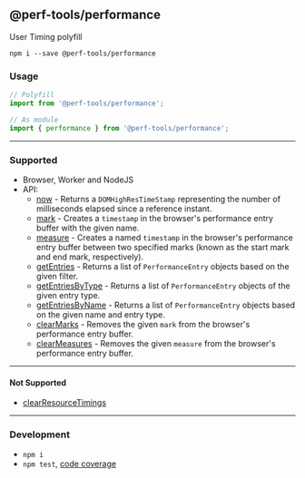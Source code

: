 @perf-tools/performance
-----------------------
User Timing polyfill

```
npm i --save @perf-tools/performance
```

### Usage

```ts
// Polyfill
import from '@perf-tools/performance';

// As module
import { performance } from '@perf-tools/performance';
```

---


### Supported

- Browser, Worker and NodeJS
- API:
  - [now](https://developer.mozilla.org/docs/Web/API/Performance/now) - Returns a `DOMHighResTimeStamp` representing the number of milliseconds elapsed since a reference instant.
  - [mark](https://developer.mozilla.org/docs/Web/API/Performance/mark) - Creates a `timestamp` in the browser's performance entry buffer with the given name.
  - [measure](https://developer.mozilla.org/docs/Web/API/Performance/measure) - Creates a named `timestamp` in the browser's performance entry buffer between two specified marks (known as the start mark and end mark, respectively).
  - [getEntries](https://developer.mozilla.org/docs/Web/API/Performance/getEntries) - Returns a list of `PerformanceEntry` objects based on the given filter.
  - [getEntriesByType](https://developer.mozilla.org/docs/Web/API/Performance/getEntriesByType) - Returns a list of `PerformanceEntry` objects of the given entry type.
  - [getEntriesByName](https://developer.mozilla.org/docs/Web/API/Performance/getEntriesByName) - Returns a list of `PerformanceEntry` objects based on the given name and entry type.
  - [clearMarks](https://developer.mozilla.org/docs/Web/API/Performance/clearMarks) - Removes the given `mark` from the browser's performance entry buffer.
  - [clearMeasures](https://developer.mozilla.org/docs/Web/API/Performance/clearMarks) - Removes the given `measure` from the browser's performance entry buffer.

---

#### Not Supported

 - [clearResourceTimings](https://developer.mozilla.org/docs/Web/API/Performance/clearResourceTimings)


---


### Development

 - `npm i`
 - `npm test`, [code coverage](./coverage/lcov-report/index.html)
